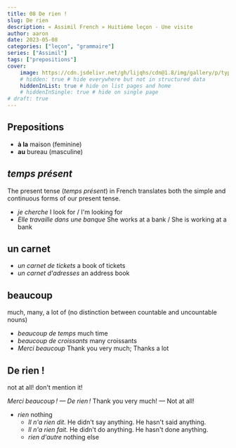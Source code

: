 ```yaml
---
title: 08 De rien !
slug: De rien
description: « Assimil French » Huitième leçon - Une visite
author: aaron
date: 2023-05-08
categories: ["leçon", "grammaire"]
series: ["Assimil"]
tags: ["prepositions"]
cover: 
    image: https://cdn.jsdelivr.net/gh/lijqhs/cdn@1.8/img/gallery/p/typewriter-801921_1920.jpg
    # hidden: true # hide everywhere but not in structured data
    hiddenInList: true # hide on list pages and home
    # hiddenInSingle: true # hide on single page
# draft: true
---
```


## Prepositions

- **à la** maison (feminine)
- **au** bureau (masculine)

## *temps présent*

The present tense (*temps présent*) in French translates both the simple and continuous forms of our present tense.

- *je cherche* I look for / I'm looking for
- *Elle travaille dans une banque* She works at a bank / She is working at a bank

## un carnet

- *un carnet de tickets* a book of tickets
- *un carnet d'adresses* an address book

## beaucoup

much, many, a lot of (no distinction between countable and uncountable nouns)

- *beaucoup de temps* much time
- *beaucoup de croissants* many croissants
- *Merci beaucoup* Thank you very much; Thanks a lot

## De rien !

not at all! don't mention it!

*Merci beaucoup ! — De rien !* Thank you very much! — Not at all!

- *rien* nothing
  - *Il n'a rien dit.* He didn't say anything. He hasn't said anything.
  - *Il n'a rien fait.* He didn't do anything. He hasn't done anything.
  - *rien d'autre* nothing else